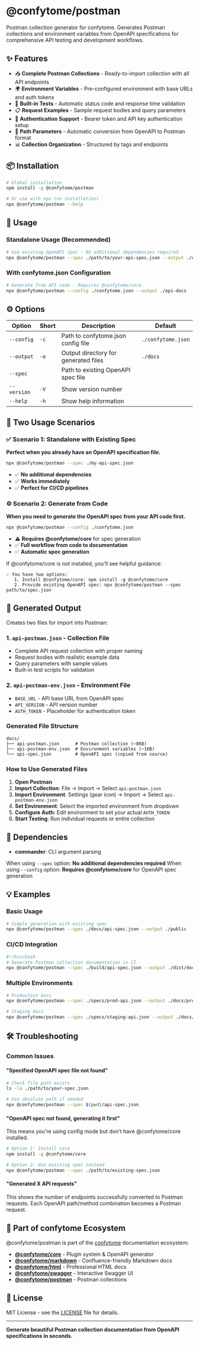 # @confytome/postman

Postman collection generator for confytome. Generates Postman collections and environment variables from OpenAPI specifications for comprehensive API testing and development workflows.

## ✨ Features

- 📥 **Complete Postman Collections** - Ready-to-import collection with all API endpoints
- 🌍 **Environment Variables** - Pre-configured environment with base URLs and auth tokens
- 🧪 **Built-in Tests** - Automatic status code and response time validation
- 📋 **Request Examples** - Sample request bodies and query parameters
- 🔐 **Authentication Support** - Bearer token and API key authentication setup
- 🎯 **Path Parameters** - Automatic conversion from OpenAPI to Postman format
- 📊 **Collection Organization** - Structured by tags and endpoints

## 📦 Installation

```bash
# Global installation
npm install -g @confytome/postman

# Or use with npx (no installation)
npx @confytome/postman --help
```

## 🚀 Usage

### Standalone Usage (Recommended)
```bash
# Use existing OpenAPI spec - No additional dependencies required
npx @confytome/postman --spec ./path/to/your-api-spec.json --output ./docs
```

### With confytome.json Configuration
```bash
# Generate from API code - Requires @confytome/core
npx @confytome/postman --config ./confytome.json --output ./api-docs
```

## ⚙️ Options

| Option | Short | Description | Default |
|--------|-------|-------------|---------|
| `--config` | `-c` | Path to confytome.json config file | `./confytome.json` |
| `--output` | `-o` | Output directory for generated files | `./docs` |
| `--spec` | | Path to existing OpenAPI spec file | |
| `--version` | `-V` | Show version number | |
| `--help` | `-h` | Show help information | |



## 🎯 Two Usage Scenarios

### ✅ Scenario 1: Standalone with Existing Spec

**Perfect when you already have an OpenAPI specification file.**

```bash
npx @confytome/postman --spec ./my-api-spec.json
```

- ✅ **No additional dependencies**
- ✅ **Works immediately**
- ✅ **Perfect for CI/CD pipelines**

### ⚙️ Scenario 2: Generate from Code

**When you need to generate the OpenAPI spec from your API code first.**

```bash
npx @confytome/postman --config ./confytome.json
```

- ⚠️ **Requires @confytome/core** for spec generation
- ✅ **Full workflow from code to documentation**
- ✅ **Automatic spec generation**

If @confytome/core is not installed, you'll see helpful guidance:

```
💡 You have two options:
   1. Install @confytome/core: npm install -g @confytome/core
   2. Provide existing OpenAPI spec: npx @confytome/postman --spec path/to/spec.json
```

## 📁 Generated Output

Creates two files for import into Postman:

### 1. `api-postman.json` - Collection File

- Complete API request collection with proper naming
- Request bodies with realistic example data
- Query parameters with sample values
- Built-in test scripts for validation

### 2. `api-postman-env.json` - Environment File

- `BASE_URL` - API base URL from OpenAPI spec
- `API_VERSION` - API version number
- `AUTH_TOKEN` - Placeholder for authentication token

### Generated File Structure

```
docs/
├── api-postman.json      # Postman collection (~8KB)
├── api-postman-env.json  # Environment variables (~1KB)
└── api-spec.json         # OpenAPI spec (copied from source)
```

### How to Use Generated Files

1. **Open Postman**
2. **Import Collection**: File → Import → Select `api-postman.json`
3. **Import Environment**: Settings (gear icon) → Import → Select `api-postman-env.json`
4. **Set Environment**: Select the imported environment from dropdown
5. **Configure Auth**: Edit environment to set your actual `AUTH_TOKEN`
6. **Start Testing**: Run individual requests or entire collection

## 🔧 Dependencies

- **commander**: CLI argument parsing

When using `--spec` option: **No additional dependencies required**
When using `--config` option: **Requires @confytome/core** for OpenAPI spec generation

## 💡 Examples

### Basic Usage

```bash
# Simple generation with existing spec
npx @confytome/postman --spec ./docs/api-spec.json --output ./public
```

### CI/CD Integration

```bash
#!/bin/bash
# Generate Postman collection documentation in CI
npx @confytome/postman --spec ./build/api-spec.json --output ./dist/docs
```

### Multiple Environments

```bash
# Production docs
npx @confytome/postman --spec ./specs/prod-api.json --output ./docs/prod

# Staging docs  
npx @confytome/postman --spec ./specs/staging-api.json --output ./docs/staging
```

## 🛠️ Troubleshooting

### Common Issues

#### "Specified OpenAPI spec file not found"

```bash
# Check file path exists
ls -la ./path/to/your-spec.json

# Use absolute path if needed
npx @confytome/postman --spec $(pwd)/api-spec.json
```

#### "OpenAPI spec not found, generating it first"

This means you're using config mode but don't have @confytome/core installed.

```bash
# Option 1: Install core
npm install -g @confytome/core

# Option 2: Use existing spec instead  
npx @confytome/postman --spec ./path/to/existing-spec.json
```

#### "Generated X API requests"

This shows the number of endpoints successfully converted to Postman requests. Each OpenAPI path/method combination becomes a Postman request.

## 🌟 Part of confytome Ecosystem

@confytome/postman is part of the [confytome](https://github.com/n-ae/confytome) documentation ecosystem:

- **[@confytome/core](https://npmjs.com/package/@confytome/core)** - Plugin system & OpenAPI generator
- **[@confytome/markdown](https://npmjs.com/package/@confytome/markdown)** - Confluence-friendly Markdown docs
- **[@confytome/html](https://npmjs.com/package/@confytome/html)** - Professional HTML docs  
- **[@confytome/swagger](https://npmjs.com/package/@confytome/swagger)** - Interactive Swagger UI
- **[@confytome/postman](https://npmjs.com/package/@confytome/postman)** - Postman collections

## 📄 License

MIT License - see the [LICENSE](https://github.com/n-ae/confytome/blob/main/LICENSE) file for details.

---

**Generate beautiful Postman collection documentation from OpenAPI specifications in seconds.**

